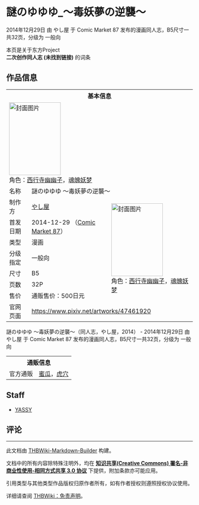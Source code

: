 # 謎のゆゆゆ_～毒妖夢の逆襲～

<!-- source html: G:\repos\THBWiki-Markdown-Builder\THBWikiMarkdown\Temp\main\6\69\ns0%3A%E8%AC%8E%E3%81%AE%E3%82%86%E3%82%86%E3%82%86_%EF%BD%9E%E6%AF%92%E5%A6%96%E5%A4%A2%E3%81%AE%E9%80%86%E8%A5%B2%EF%BD%9E.html -->

2014年12月29日 由 やし屋 于 Comic Market 87 发布的漫画同人志，B5尺寸一共32页，分级为 一般向

本页是关于东方Project  
 **二次创作同人志 (未找到链接)** 的词条
## 作品信息

<table><tbody><tr><th colspan="3">基本信息</th></tr><tr><td class="cover-artwork-mobile" colspan="2"><a href="./文件-謎のゆゆゆ_～毒妖夢の逆襲～封面.jpg.md" class="image" title="封面图片"><img alt="封面图片" src="https://upload.thwiki.cc/thumb/c/ce/%E8%AC%8E%E3%81%AE%E3%82%86%E3%82%86%E3%82%86_%EF%BD%9E%E6%AF%92%E5%A6%96%E5%A4%A2%E3%81%AE%E9%80%86%E8%A5%B2%EF%BD%9E%E5%B0%81%E9%9D%A2.jpg/139px-%E8%AC%8E%E3%81%AE%E3%82%86%E3%82%86%E3%82%86_%EF%BD%9E%E6%AF%92%E5%A6%96%E5%A4%A2%E3%81%AE%E9%80%86%E8%A5%B2%EF%BD%9E%E5%B0%81%E9%9D%A2.jpg" decoding="async" loading="lazy" width="139" height="196" srcset="https://upload.thwiki.cc/thumb/c/ce/%E8%AC%8E%E3%81%AE%E3%82%86%E3%82%86%E3%82%86_%EF%BD%9E%E6%AF%92%E5%A6%96%E5%A4%A2%E3%81%AE%E9%80%86%E8%A5%B2%EF%BD%9E%E5%B0%81%E9%9D%A2.jpg/209px-%E8%AC%8E%E3%81%AE%E3%82%86%E3%82%86%E3%82%86_%EF%BD%9E%E6%AF%92%E5%A6%96%E5%A4%A2%E3%81%AE%E9%80%86%E8%A5%B2%EF%BD%9E%E5%B0%81%E9%9D%A2.jpg 1.5x, https://upload.thwiki.cc/thumb/c/ce/%E8%AC%8E%E3%81%AE%E3%82%86%E3%82%86%E3%82%86_%EF%BD%9E%E6%AF%92%E5%A6%96%E5%A4%A2%E3%81%AE%E9%80%86%E8%A5%B2%EF%BD%9E%E5%B0%81%E9%9D%A2.jpg/278px-%E8%AC%8E%E3%81%AE%E3%82%86%E3%82%86%E3%82%86_%EF%BD%9E%E6%AF%92%E5%A6%96%E5%A4%A2%E3%81%AE%E9%80%86%E8%A5%B2%EF%BD%9E%E5%B0%81%E9%9D%A2.jpg 2x" data-file-width="1280" data-file-height="1801"></a><div class="cover-char">角色：<a href="./西行寺幽幽子.md" title="西行寺幽幽子">西行寺幽幽子</a>，<a href="./魂魄妖梦.md" title="魂魄妖梦">魂魄妖梦</a></div></td>
</tr><tr><td class="label">名称</td><td colspan="2"> 謎のゆゆゆ ～毒妖夢の逆襲～ </td></tr><tr><td class="label">制作方</td><td><a href="./やし屋.md" title="やし屋">やし屋</a></td><td class="cover-artwork" rowspan="7" style="min-width:196px;"><a href="./文件-謎のゆゆゆ_～毒妖夢の逆襲～封面.jpg.md" class="image" title="封面图片"><img alt="封面图片" src="https://upload.thwiki.cc/thumb/c/ce/%E8%AC%8E%E3%81%AE%E3%82%86%E3%82%86%E3%82%86_%EF%BD%9E%E6%AF%92%E5%A6%96%E5%A4%A2%E3%81%AE%E9%80%86%E8%A5%B2%EF%BD%9E%E5%B0%81%E9%9D%A2.jpg/139px-%E8%AC%8E%E3%81%AE%E3%82%86%E3%82%86%E3%82%86_%EF%BD%9E%E6%AF%92%E5%A6%96%E5%A4%A2%E3%81%AE%E9%80%86%E8%A5%B2%EF%BD%9E%E5%B0%81%E9%9D%A2.jpg" decoding="async" loading="lazy" width="139" height="196" srcset="https://upload.thwiki.cc/thumb/c/ce/%E8%AC%8E%E3%81%AE%E3%82%86%E3%82%86%E3%82%86_%EF%BD%9E%E6%AF%92%E5%A6%96%E5%A4%A2%E3%81%AE%E9%80%86%E8%A5%B2%EF%BD%9E%E5%B0%81%E9%9D%A2.jpg/209px-%E8%AC%8E%E3%81%AE%E3%82%86%E3%82%86%E3%82%86_%EF%BD%9E%E6%AF%92%E5%A6%96%E5%A4%A2%E3%81%AE%E9%80%86%E8%A5%B2%EF%BD%9E%E5%B0%81%E9%9D%A2.jpg 1.5x, https://upload.thwiki.cc/thumb/c/ce/%E8%AC%8E%E3%81%AE%E3%82%86%E3%82%86%E3%82%86_%EF%BD%9E%E6%AF%92%E5%A6%96%E5%A4%A2%E3%81%AE%E9%80%86%E8%A5%B2%EF%BD%9E%E5%B0%81%E9%9D%A2.jpg/278px-%E8%AC%8E%E3%81%AE%E3%82%86%E3%82%86%E3%82%86_%EF%BD%9E%E6%AF%92%E5%A6%96%E5%A4%A2%E3%81%AE%E9%80%86%E8%A5%B2%EF%BD%9E%E5%B0%81%E9%9D%A2.jpg 2x" data-file-width="1280" data-file-height="1801"></a><div class="cover-char">角色：<a href="./西行寺幽幽子.md" title="西行寺幽幽子">西行寺幽幽子</a>，<a href="./魂魄妖梦.md" title="魂魄妖梦">魂魄妖梦</a></div></td>
</tr><tr><td class="label">首发日期</td><td>2014-12-29&#160;（<a href="/展会作品列表?e=Comic+Market%2387">Comic Market 87</a>）</td></tr><tr><td class="label">类型</td><td>漫画</td></tr><tr><td class="label">分级指定</td><td>一般向</td></tr><tr><td class="label">尺寸</td><td>B5</td></tr><tr><td class="label">页数</td><td>32P</td></tr><tr><td class="label">售价</td><td>通贩售价：500日元</td></tr>
<tr><td class="label">官网页面</td><td colspan="2"><a rel="nofollow" class="external free" href="https://www.pixiv.net/artworks/47461920">https://www.pixiv.net/artworks/47461920</a></td></tr></tbody></table>

謎のゆゆゆ ～毒妖夢の逆襲～（同人志，やし屋，2014） - 2014年12月29日 由 やし屋 于 Comic Market 87 发布的漫画同人志，B5尺寸一共32页，分级为 一般向

<table><tbody><tr><th colspan="3">通贩信息</th></tr><tr><td class="label">官方通贩</td><td colspan="2"><a rel="nofollow" class="external text" href="https://www.melonbooks.co.jp/detail/detail.php?product_id=112526">蜜瓜</a>，<a rel="nofollow" class="external text" href="https://ec.toranoana.jp/tora_r/ec/item/040030264699">虎穴</a></td></tr></tbody></table>


## Staff
- [YASSY](./YASSY.md)

## 评论




---

此文档由 [THBWiki-Markdown-Builder](https://github.com/Delsin-Yu/THBWiki-Markdown-Builder) 构建。

文档中的所有内容除特殊注明外，均在 [**知识共享(Creative Commons) 署名-非商业性使用-相同方式共享 3.0 协议**](https://creativecommons.org/licenses/by-sa/3.0/deed.zh-hans) 下提供，附加条款亦可能应用。

引用类型与其他类型作品版权归原作者所有，如有作者授权则遵照授权协议使用。

详细请查阅 [THBWiki：免责声明](https://thbwiki.cc/THBWiki:%E5%85%8D%E8%B4%A3%E5%A3%B0%E6%98%8E)。


